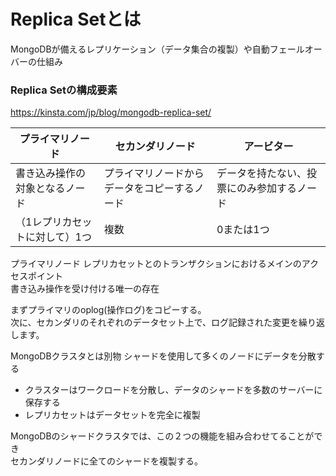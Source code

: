 # Replica Setとは

MongoDBが備えるレプリケーション（データ集合の複製）や自動フェールオーバーの仕組み  

### Replica Setの構成要素

https://kinsta.com/jp/blog/mongodb-replica-set/  

|プライマリノード|セカンダリノード|アービター|
|-|-|-|
|書き込み操作の対象となるノード|プライマリノードからデータをコピーするノード|データを持たない、投票にのみ参加するノード|
|（1レプリカセットに対して）1つ|複数|0または1つ|


プライマリノード
レプリカセットとのトランザクションにおけるメインのアクセスポイント  
書き込み操作を受け付ける唯一の存在  

まずプライマリのoplog(操作ログ)をコピーする。  
次に、セカンダリのそれぞれのデータセット上で、ログ記録された変更を繰り返します。  


MongoDBクラスタとは別物
シャードを使用して多くのノードにデータを分散する  

- クラスターはワークロードを分散し、データのシャードを多数のサーバーに保存する  
- レプリカセットはデータセットを完全に複製  

MongoDBのシャードクラスタでは、この２つの機能を組み合わせてることができ  
セカンダリノードに全てのシャードを複製する。  



